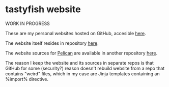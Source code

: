# tastyfish website

WORK IN PROGRESS

These are my personal websites hosted on GitHub, accesible [here](https://drummyfish.github.io/).

The website itself resides in repository [here](https://github.com/drummyfish/drummyfish.github.io).

The website sources for [Pelican](https://github.com/getpelican/pelican) are available in another repository [here](https://github.com/drummyfish/drummyfish.github.io-src).

The reason I keep the website and its sources in separate repos is that GitHub for some (security?) reason doesn't rebuild website from a repo that contains "weird" files, which in my case are Jinja templates containing an %import% directive.
